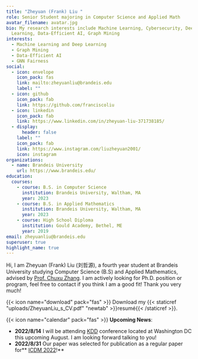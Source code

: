 ```yaml
---
title: "Zheyuan (Frank) Liu "
role: Senior Student majoring in Computer Science and Applied Math
avatar_filename: avatar.jpg
bio: My research interests include Machine Learning, Cybersecurity, Deep
  Learning, Data-Efficient AI, Graph Mining
interests:
  - Machine Learning and Deep Learning
  - Graph Mining
  - Data-Efficient AI
  - GNN Fairness
social:
  - icon: envelope
    icon_pack: fas
    link: mailto:zheyuanliu@brandeis.edu
    label: ""
  - icon: github
    icon_pack: fab
    link: https://github.com/franciscoliu
  - icon: linkedin
    icon_pack: fab
    link: https://www.linkedin.com/in/zheyuan-liu-371738185/
  - display:
      header: false
    label: ""
    icon_pack: fab
    link: https://www.instagram.com/liuzheyuan2001/
    icon: instagram
organizations:
  - name: Brandeis University
    url: https://www.brandeis.edu/
education:
  courses:
    - course: B.S. in Computer Science
      institution: Brandeis University, Waltham, MA
      year: 2023
    - course: B.S. in Applied Mathematics
      institution: Brandeis University, Waltham, MA
      year: 2023
    - course: High School Diploma
      institution: Gould Academy, Bethel, ME
      year: 2019
email: zheyuanliu@brandeis.edu
superuser: true
highlight_name: true
---
```

Hi, I am Zheyuan (Frank) Liu (刘哲源), a fourth year student at Brandeis University studying Computer Science (B.S) and Applied Mathematics, advised by [Prof. Chuxu Zhang](https://chuxuzhang.github.io/index.html). I am actively looking for Ph.D. position or program, feel free to contact if you think I am a good fit! Thank you very much!

{{< icon name="download" pack="fas" >}} Download my {{< staticref "uploads/ZheyuanLiu_s_CV.pdf" "newtab" >}}resumé{{< /staticref >}}.

{{< icon name="calendar" pack="fas" >}} **Upcoming News**: 

* **2022/8/14** I will be attending [KDD](https://kdd.org/kdd2022/) conference located at Washington DC this upcoming August. I am looking forward talking to you!
* **2﻿022/8/31** Our paper was selected for publication as a regular paper for** [ICDM 2022](https://easychair.org/cfp/icdm2022)!**